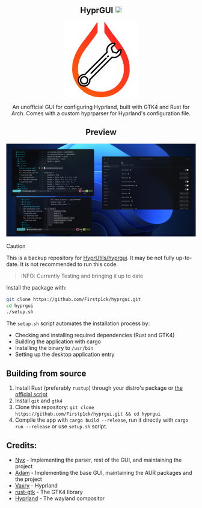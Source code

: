 <div align='center'>

<h2>HyprGUI <img src='https://raw.githubusercontent.com/hyprutils-archive/.github/refs/heads/main/hyprutils_transparent.png'width='18' height='18'></h2>

<img src='hyprgui.png' width='200' height='200'>

An unofficial GUI for configuring Hyprland, built with GTK4 and Rust for Arch.
Comes with a custom hyprparser for Hyprland's configuration file.

## Preview
![Preview](.github/preview.png)

</div>

> [!CAUTION]
> This is a backup repository for [HyprUtils/hyprgui]. 
> It may be not fully up-to-date.
> It is not recommended to run this code.

> INFO:
> Currently Testing and bringing it up to date

[HyprUtils/hyprgui]: https://github.com/HyprUtils/hyprgui

Install the package with:
```bash
git clone https://github.com/Firstp1ck/hyprgui.git
cd hyprgui
./setup.sh
```

The `setup.sh` script automates the installation process by:
- Checking and installing required dependencies (Rust and GTK4)
- Building the application with cargo
- Installing the binary to `/usr/bin`
- Setting up the desktop application entry

## Building from source
1. Install Rust (preferably `rustup`) through your distro's package or [the official script](https://www.rust-lang.org/tools/install)
2. Install `git` and `gtk4`
3. Clone this repository:
`git clone https://github.com/Firstp1ck/hyprgui.git && cd hyprgui`
4. Compile the app with `cargo build --release`, run it directly with `cargo run --release` or use `setup.sh` script.

## Credits:
- [Nyx](https://github.com/nnyyxxxx) - Implementing the parser, rest of the GUI, and maintaining the project
- [Adam](https://github.com/adamperkowski) - Implementing the base GUI, maintaining the AUR packages and the project
- [Vaxry](https://github.com/vaxerski) - Hyprland
- [rust-gtk](https://github.com/gtk-rs/gtk4-rs) - The GTK4 library
- [Hyprland](https://github.com/hyprwm/Hyprland) - The wayland compositor